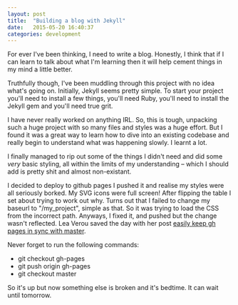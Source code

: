 ```yaml
---
layout: post
title:  "Building a blog with Jekyll"
date:   2015-05-20 16:40:37
categories: development
---
```

For ever I've been thinking, I need to write a blog. Honestly, I think that if I can learn to talk about what I'm learning then it will help cement things in my mind a little better.

Truthfully though, I've been muddling through this project with no idea what's going on. Initially, Jekyll seems pretty simple. To start your project you'll need to install a few things, you'll need Ruby, you'll need to install the Jekyll gem and you'll need true grit.

I have never really worked on anything IRL. So, this is tough, unpacking such a huge project with so many files and styles was a huge effort. But I found it was a great way to learn how to dive into an existing codebase and really begin to understand what was happening slowly. I learnt a lot.

I finally managed to rip out some of the things I didn't need and did some _very_ basic styling, all within the limits of my understanding – which I should add is pretty shit and almost non-existant.

I decided to deploy to github pages I pushed it and realise my styles were all seriously borked. My SVG icons were full screen! After flipping the table I set about trying to work out why. Turns out that I failed to change my baseurl to "/my_project", simple as that. So it was trying to load the CSS from the incorrect path. Anyways, I fixed it, and pushed but the change wasn't reflected. Lea Verou saved the day with her post <a href="http://lea.verou.me/2011/10/easily-keep-gh-pages-in-sync-with-master/">easily keep gh pages in sync with master</a>.

Never forget to run the following commands:
- git checkout gh-pages
- git push origin gh-pages
- git checkout master

So it's up but now something else is broken and it's bedtime. It can wait until tomorrow.

